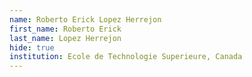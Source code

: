 ```yaml
---
name: Roberto Erick Lopez Herrejon
first_name: Roberto Erick
last_name: Lopez Herrejon
hide: true
institution: Ecole de Technologie Superieure, Canada
---
```

